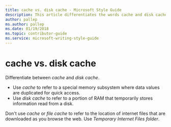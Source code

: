 ```yaml
---
title: cache vs. disk cache - Microsoft Style Guide
description: This article differentiates the words cache and disk cache and outlines their use per Microsoft style guidelines.
author: pallep
ms.author: pallep
ms.date: 01/19/2018
ms.topic: contributor-guide
ms.service: microsoft-writing-style-guide
---
```


# cache vs. disk cache

Differentiate between *cache* and *disk cache*. 

  - Use *cache* to refer to a special memory subsystem where data values are duplicated for quick access. 
  - Use *disk cache* to refer to a portion of RAM that temporarily stores information read from a disk. 

Don't use *cache* or *file cache* to refer to the location of internet files that are downloaded as you browse the web. Use *Temporary Internet Files folder*.
